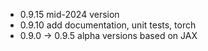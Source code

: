 - 0.9.15 mid-2024 version
- 0.9.10 add documentation, unit tests, torch 
- 0.9.0 -> 0.9.5 alpha versions based on JAX
